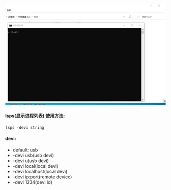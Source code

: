 ![](../gif/lsps.webp)

#### lsps(显示进程列表) 使用方法:
````
lsps -devi string
````

#### devi:
- default: usb
- -devi usb(usb devi)
- -devi u(usb devi)
- -devi local(local devi)
- -devi localhost(local devi)
- -devi ip:port(remote device)
- -devi 1234(devi id)